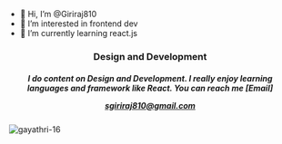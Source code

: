 - 👋 Hi, I’m @Giriraj810
- 👀 I’m interested in frontend dev
- 🌱 I’m currently learning react.js


<!---
Giriraj810/Giriraj810 is a ✨ special ✨ repository because its `README.md` (this file) appears on your GitHub profile.
You can click the Preview link to take a look at your changes.
--->



<h3 align="center">Design and Development</h3>




<h5 align="center"> I do content on Design and Development. 
I really enjoy learning languages and framework like React. 
You can reach me [Email]
  
  <a> sgiriraj810@gmail.com</a> </h5>



<!-- <p align="left"> <img src="https://komarev.com/ghpvc/?username=giriraj810&label=Profile%20views&color=0e75b6&style=flat" alt="giriraj810" /> </p> -->





<!-- <h3 align="left">Languages and Tools:</h3>
<p align="left"> <a href="https://developer.mozilla.org/en-US/docs/Web/JavaScript" target="_blank"> <img src="https://raw.githubusercontent.com/devicons/devicon/master/icons/javascript/javascript-original.svg" alt="javascript" width="40" height="40"/> </a>
 
 <a href="https://reactjs.org/" target="_blank"> <img src="https://raw.githubusercontent.com/devicons/devicon/master/icons/reactjs/reactjs-original-wordmark.svg" alt="reactjs" width="40" height="40"/> </a> </p> -->


<p>&nbsp;<img align="center" src="https://github-readme-stats.vercel.app/api?username=giriraj810&show_icons=true&locale=en" alt="gayathri-16" /></p>







